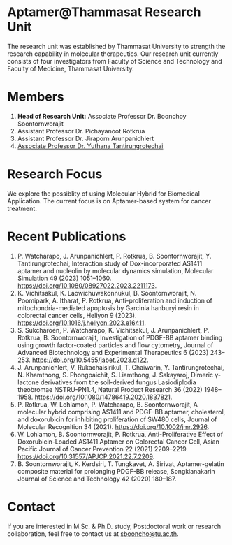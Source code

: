 # Aptamer@Thammasat Research Unit

The research unit was established by Thammasat University to strength the research capability in molecular therapeutics. Our research unit currently consists of four investigators from Faculty of Science and Technology and Faculty of Medicine, Thammasat University.

# Members
1. **Head of Research Unit:** Associate Professor Dr. Boonchoy Soontornworajit 
2. Assistant Professor Dr. Pichayanoot Rotkrua
3. Assistant Professor Dr. Jiraporn Arunpanichlert
4. [Associate Professor Dr. Yuthana Tantirungrotechai](https://yt203y.github.io/CVyt/)

# Research Focus
We explore the possiblity of using Molecular Hybrid for Biomedical Application. The current focus is on Aptamer-based system for cancer treatment.

# Recent Publications

1. P. Watcharapo, J. Arunpanichlert, P. Rotkrua, B. Soontornworajit, Y. Tantirungrotechai, Interaction study of Dox-incorporated AS1411 aptamer and nucleolin by molecular dynamics simulation, Molecular Simulation 49 (2023) 1051–1060. https://doi.org/10.1080/08927022.2023.2211173.
2. K. Vichitsakul, K. Laowichuwakonnukul, B. Soontornworajit, N. Poomipark, A. Itharat, P. Rotkrua, Anti-proliferation and induction of mitochondria-mediated apoptosis by Garcinia hanburyi resin in colorectal cancer cells, Heliyon 9 (2023). https://doi.org/10.1016/j.heliyon.2023.e16411.
3.  S. Sukcharoen, P. Watcharapo, K. Vichitsakul, J. Arunpanichlert, P. Rotkrua, B. Soontornworajit, Investigation of PDGF-BB aptamer binding using growth factor-coated particles and flow cytometry, Journal of Advanced Biotechnology and Experimental Therapeutics 6 (2023) 243–253. https://doi.org/10.5455/jabet.2023.d122.
4.  J. Arunpanichlert, V. Rukachaisirikul, T. Chaiwarin, Y. Tantirungrotechai, N. Khamthong, S. Phongpaichit, S. Liamthong, J. Sakayaroj, Dimeric γ-lactone derivatives from the soil-derived fungus Lasiodiplodia theobromae NSTRU-PN1.4, Natural Product Research 36 (2022) 1948–1958. https://doi.org/10.1080/14786419.2020.1837821.
5.   P. Rotkrua, W. Lohlamoh, P. Watcharapo, B. Soontornworajit, A molecular hybrid comprising AS1411 and PDGF-BB aptamer, cholesterol, and doxorubicin for inhibiting proliferation of SW480 cells, Journal of Molecular Recognition 34 (2021). https://doi.org/10.1002/jmr.2926.
6.   W. Lohlamoh, B. Soontornworajit, P. Rotkrua, Anti-Proliferative Effect of Doxorubicin-Loaded AS1411 Aptamer on Colorectal Cancer Cell, Asian Pacific Journal of Cancer Prevention 22 (2021) 2209–2219. https://doi.org/10.31557/APJCP.2021.22.7.2209.
7. B. Soontornworajit, K. Kerdsiri, T. Tungkavet, A. Sirivat, Aptamer-gelatin composite material for prolonging PDGF-BB release, Songklanakarin Journal of Science and Technology 42 (2020) 180–187.



# Contact
If you are interested in M.Sc. & Ph.D. study, Postdoctoral work or research collaboration, feel free to contact us at 
[sbooncho@tu.ac.th](mailto:sboochu@tu.ac.th).
